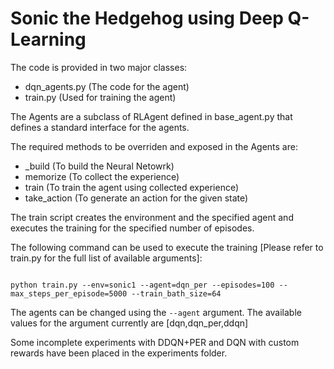 # Sonic the Hedgehog using Deep Q-Learning

The code is provided in two major classes:

- dqn_agents.py (The code for the agent)
- train.py (Used for training the agent)

The Agents are a subclass of RLAgent defined in base_agent.py that defines a standard interface for the agents.

The required methods to be overriden and exposed in the Agents are:
- _build (To build the Neural Netowrk)
- memorize (To collect the experience)
- train (To train the agent using collected experience)
- take_action (To generate an action for the given state)

The train script creates the environment and the specified agent and executes the training for the specified number of episodes.

The following command can be used to execute the training [Please refer to train.py for the full list of available arguments]:

```shell

python train.py --env=sonic1 --agent=dqn_per --episodes=100 --max_steps_per_episode=5000 --train_bath_size=64
```

The agents can be changed using the ```--agent``` argument. The available values for the argument currently are [dqn,dqn_per,ddqn]

Some incomplete experiments with DDQN+PER and DQN with custom rewards have been placed in the experiments folder.
